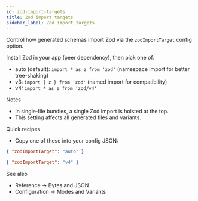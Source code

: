 ```yaml
---
id: zod-import-targets
title: Zod import targets
sidebar_label: Zod import targets
---
```


Control how generated schemas import Zod via the `zodImportTarget` config option.

Install Zod in your app (peer dependency), then pick one of:

- auto (default): `import * as z from 'zod'` (namespace import for better tree-shaking)
- v3: `import { z } from 'zod'` (named import for compatibility)
- v4: `import * as z from 'zod/v4'`

Notes
- In single‑file bundles, a single Zod import is hoisted at the top.
- This setting affects all generated files and variants.

Quick recipes
- Copy one of these into your config JSON:

```json title="zod-generator.config.json"
{ "zodImportTarget": "auto" }
```

```json title="zod-generator.config.json"
{ "zodImportTarget": "v4" }
```

See also
- Reference → Bytes and JSON
- Configuration → Modes and Variants
